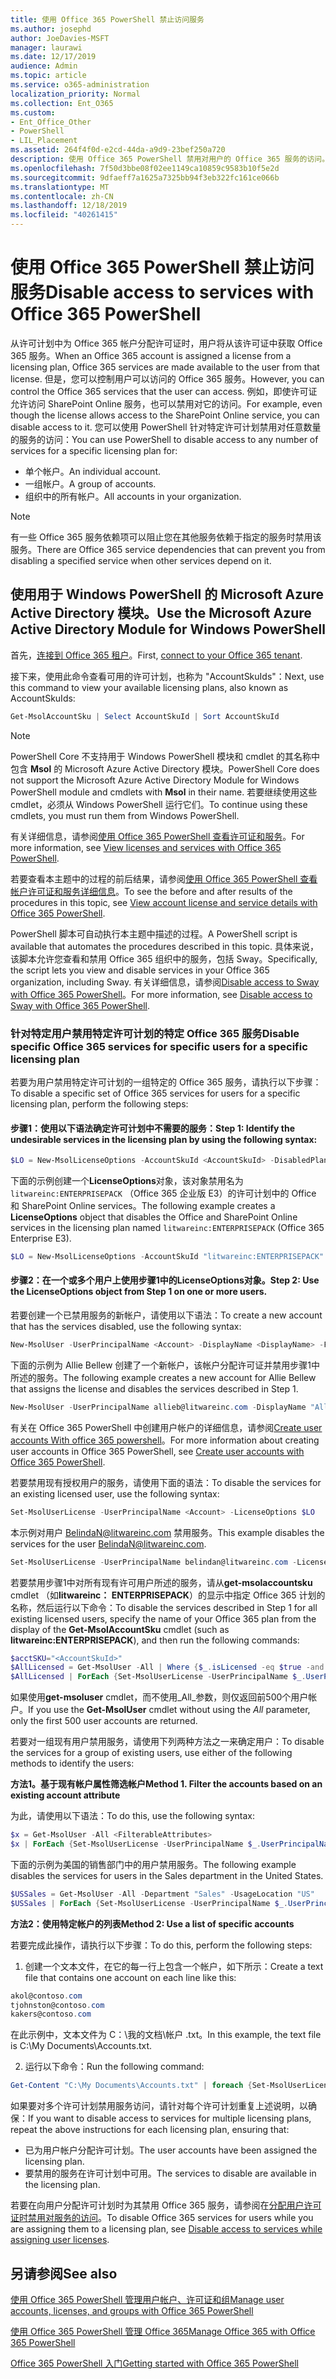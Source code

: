 ```yaml
---
title: 使用 Office 365 PowerShell 禁止访问服务
ms.author: josephd
author: JoeDavies-MSFT
manager: laurawi
ms.date: 12/17/2019
audience: Admin
ms.topic: article
ms.service: o365-administration
localization_priority: Normal
ms.collection: Ent_O365
ms.custom:
- Ent_Office_Other
- PowerShell
- LIL_Placement
ms.assetid: 264f4f0d-e2cd-44da-a9d9-23bef250a720
description: 使用 Office 365 PowerShell 禁用对用户的 Office 365 服务的访问。
ms.openlocfilehash: 7f50d3bbe08f02ee1149ca10859c9583b10f5e2d
ms.sourcegitcommit: 9dfaeff7a1625a7325bb94f3eb322fc161ce066b
ms.translationtype: MT
ms.contentlocale: zh-CN
ms.lasthandoff: 12/18/2019
ms.locfileid: "40261415"
---
```

# <a name="disable-access-to-services-with-office-365-powershell"></a><span data-ttu-id="b1748-103">使用 Office 365 PowerShell 禁止访问服务</span><span class="sxs-lookup"><span data-stu-id="b1748-103">Disable access to services with Office 365 PowerShell</span></span>

<span data-ttu-id="b1748-104">从许可计划中为 Office 365 帐户分配许可证时，用户将从该许可证中获取 Office 365 服务。</span><span class="sxs-lookup"><span data-stu-id="b1748-104">When an Office 365 account is assigned a license from a licensing plan, Office 365 services are made available to the user from that license.</span></span> <span data-ttu-id="b1748-105">但是，您可以控制用户可以访问的 Office 365 服务。</span><span class="sxs-lookup"><span data-stu-id="b1748-105">However, you can control the Office 365 services that the user can access.</span></span> <span data-ttu-id="b1748-106">例如，即使许可证允许访问 SharePoint Online 服务，也可以禁用对它的访问。</span><span class="sxs-lookup"><span data-stu-id="b1748-106">For example, even though the license allows access to the SharePoint Online service, you can disable access to it.</span></span> <span data-ttu-id="b1748-107">您可以使用 PowerShell 针对特定许可计划禁用对任意数量的服务的访问：</span><span class="sxs-lookup"><span data-stu-id="b1748-107">You can use PowerShell to disable access to any number of services for a specific licensing plan for:</span></span>

- <span data-ttu-id="b1748-108">单个帐户。</span><span class="sxs-lookup"><span data-stu-id="b1748-108">An individual account.</span></span>
- <span data-ttu-id="b1748-109">一组帐户。</span><span class="sxs-lookup"><span data-stu-id="b1748-109">A group of accounts.</span></span>
- <span data-ttu-id="b1748-110">组织中的所有帐户。</span><span class="sxs-lookup"><span data-stu-id="b1748-110">All accounts in your organization.</span></span>

>[!Note]
><span data-ttu-id="b1748-111">有一些 Office 365 服务依赖项可以阻止您在其他服务依赖于指定的服务时禁用该服务。</span><span class="sxs-lookup"><span data-stu-id="b1748-111">There are Office 365 service dependencies that can prevent you from disabling a specified service when other services depend on it.</span></span>
>

## <a name="use-the-microsoft-azure-active-directory-module-for-windows-powershell"></a><span data-ttu-id="b1748-112">使用用于 Windows PowerShell 的 Microsoft Azure Active Directory 模块。</span><span class="sxs-lookup"><span data-stu-id="b1748-112">Use the Microsoft Azure Active Directory Module for Windows PowerShell</span></span>

<span data-ttu-id="b1748-113">首先，[连接到 Office 365 租户](connect-to-office-365-powershell.md#connect-with-the-microsoft-azure-active-directory-module-for-windows-powershell)。</span><span class="sxs-lookup"><span data-stu-id="b1748-113">First, [connect to your Office 365 tenant](connect-to-office-365-powershell.md#connect-with-the-microsoft-azure-active-directory-module-for-windows-powershell).</span></span>

<span data-ttu-id="b1748-114">接下来，使用此命令查看可用的许可计划，也称为 "AccountSkuIds"：</span><span class="sxs-lookup"><span data-stu-id="b1748-114">Next, use this command to view your available licensing plans, also known as AccountSkuIds:</span></span>

```powershell
Get-MsolAccountSku | Select AccountSkuId | Sort AccountSkuId
```

>[!Note]
><span data-ttu-id="b1748-115">PowerShell Core 不支持用于 Windows PowerShell 模块和 cmdlet 的其名称中包含 **Msol** 的 Microsoft Azure Active Directory 模块。</span><span class="sxs-lookup"><span data-stu-id="b1748-115">PowerShell Core does not support the Microsoft Azure Active Directory Module for Windows PowerShell module and cmdlets with **Msol** in their name.</span></span> <span data-ttu-id="b1748-116">若要继续使用这些 cmdlet，必须从 Windows PowerShell 运行它们。</span><span class="sxs-lookup"><span data-stu-id="b1748-116">To continue using these cmdlets, you must run them from Windows PowerShell.</span></span>
>

<span data-ttu-id="b1748-117">有关详细信息，请参阅[使用 Office 365 PowerShell 查看许可证和服务](view-licenses-and-services-with-office-365-powershell.md)。</span><span class="sxs-lookup"><span data-stu-id="b1748-117">For more information, see [View licenses and services with Office 365 PowerShell](view-licenses-and-services-with-office-365-powershell.md).</span></span>
    
<span data-ttu-id="b1748-118">若要查看本主题中的过程的前后结果，请参阅[使用 Office 365 PowerShell 查看帐户许可证和服务详细信息](view-account-license-and-service-details-with-office-365-powershell.md)。</span><span class="sxs-lookup"><span data-stu-id="b1748-118">To see the before and after results of the procedures in this topic, see [View account license and service details with Office 365 PowerShell](view-account-license-and-service-details-with-office-365-powershell.md).</span></span>
    
<span data-ttu-id="b1748-119">PowerShell 脚本可自动执行本主题中描述的过程。</span><span class="sxs-lookup"><span data-stu-id="b1748-119">A PowerShell script is available that automates the procedures described in this topic.</span></span> <span data-ttu-id="b1748-120">具体来说，该脚本允许您查看和禁用 Office 365 组织中的服务，包括 Sway。</span><span class="sxs-lookup"><span data-stu-id="b1748-120">Specifically, the script lets you view and disable services in your Office 365 organization, including Sway.</span></span> <span data-ttu-id="b1748-121">有关详细信息，请参阅[Disable access to Sway with Office 365 PowerShell](disable-access-to-sway-with-office-365-powershell.md)。</span><span class="sxs-lookup"><span data-stu-id="b1748-121">For more information, see [Disable access to Sway with Office 365 PowerShell](disable-access-to-sway-with-office-365-powershell.md).</span></span>
    
    
### <a name="disable-specific-office-365-services-for-specific-users-for-a-specific-licensing-plan"></a><span data-ttu-id="b1748-122">针对特定用户禁用特定许可计划的特定 Office 365 服务</span><span class="sxs-lookup"><span data-stu-id="b1748-122">Disable specific Office 365 services for specific users for a specific licensing plan</span></span>
  
<span data-ttu-id="b1748-123">若要为用户禁用特定许可计划的一组特定的 Office 365 服务，请执行以下步骤：</span><span class="sxs-lookup"><span data-stu-id="b1748-123">To disable a specific set of Office 365 services for users for a specific licensing plan, perform the following steps:</span></span>
  
#### <a name="step-1-identify-the-undesirable-services-in-the-licensing-plan-by-using-the-following-syntax"></a><span data-ttu-id="b1748-124">步骤1：使用以下语法确定许可计划中不需要的服务：</span><span class="sxs-lookup"><span data-stu-id="b1748-124">Step 1: Identify the undesirable services in the licensing plan by using the following syntax:</span></span>
    
```powershell
$LO = New-MsolLicenseOptions -AccountSkuId <AccountSkuId> -DisabledPlans "<UndesirableService1>", "<UndesirableService2>"...
```

<span data-ttu-id="b1748-125">下面的示例创建一个**LicenseOptions**对象，该对象禁用名为`litwareinc:ENTERPRISEPACK` （Office 365 企业版 E3）的许可计划中的 Office 和 SharePoint Online services。</span><span class="sxs-lookup"><span data-stu-id="b1748-125">The following example creates a **LicenseOptions** object that disables the Office and SharePoint Online services in the licensing plan named `litwareinc:ENTERPRISEPACK` (Office 365 Enterprise E3).</span></span>
    
```powershell
$LO = New-MsolLicenseOptions -AccountSkuId "litwareinc:ENTERPRISEPACK" -DisabledPlans "SHAREPOINTWAC", "SHAREPOINTENTERPRISE"
```

#### <a name="step-2-use-the-licenseoptions-object-from-step-1-on-one-or-more-users"></a><span data-ttu-id="b1748-126">步骤2：在一个或多个用户上使用步骤1中的**LicenseOptions**对象。</span><span class="sxs-lookup"><span data-stu-id="b1748-126">Step 2: Use the **LicenseOptions** object from Step 1 on one or more users.</span></span>
    
<span data-ttu-id="b1748-127">若要创建一个已禁用服务的新帐户，请使用以下语法：</span><span class="sxs-lookup"><span data-stu-id="b1748-127">To create a new account that has the services disabled, use the following syntax:</span></span>
    
```powershell
New-MsolUser -UserPrincipalName <Account> -DisplayName <DisplayName> -FirstName <FirstName> -LastName <LastName> -LicenseAssignment <AccountSkuId> -LicenseOptions $LO -UsageLocation <CountryCode>
```

<span data-ttu-id="b1748-128">下面的示例为 Allie Bellew 创建了一个新帐户，该帐户分配许可证并禁用步骤1中所述的服务。</span><span class="sxs-lookup"><span data-stu-id="b1748-128">The following example creates a new account for Allie Bellew that assigns the license and disables the services described in Step 1.</span></span>
    
```powershell
New-MsolUser -UserPrincipalName allieb@litwareinc.com -DisplayName "Allie Bellew" -FirstName Allie -LastName Bellew -LicenseAssignment litwareinc:ENTERPRISEPACK -LicenseOptions $LO -UsageLocation US
```

<span data-ttu-id="b1748-129">有关在 Office 365 PowerShell 中创建用户帐户的详细信息，请参阅[Create user accounts With office 365 powershell](create-user-accounts-with-office-365-powershell.md)。</span><span class="sxs-lookup"><span data-stu-id="b1748-129">For more information about creating user accounts in Office 365 PowerShell, see [Create user accounts with Office 365 PowerShell](create-user-accounts-with-office-365-powershell.md).</span></span>
    
<span data-ttu-id="b1748-130">若要禁用现有授权用户的服务，请使用下面的语法：</span><span class="sxs-lookup"><span data-stu-id="b1748-130">To disable the services for an existing licensed user, use the following syntax:</span></span>
    
```powershell
Set-MsolUserLicense -UserPrincipalName <Account> -LicenseOptions $LO
```

<span data-ttu-id="b1748-131">本示例对用户 BelindaN@litwareinc.com 禁用服务。</span><span class="sxs-lookup"><span data-stu-id="b1748-131">This example disables the services for the user BelindaN@litwareinc.com.</span></span>
    
```powershell
Set-MsolUserLicense -UserPrincipalName belindan@litwareinc.com -LicenseOptions $LO
```

<span data-ttu-id="b1748-132">若要禁用步骤1中对所有现有许可用户所述的服务，请从**get-msolaccountsku** cmdlet （如**litwareinc： ENTERPRISEPACK**）的显示中指定 Office 365 计划的名称，然后运行以下命令：</span><span class="sxs-lookup"><span data-stu-id="b1748-132">To disable the services described in Step 1 for all existing licensed users, specify the name of your Office 365 plan from the display of the **Get-MsolAccountSku** cmdlet (such as **litwareinc:ENTERPRISEPACK**), and then run the following commands:</span></span>
    
```powershell
$acctSKU="<AccountSkuId>"
$AllLicensed = Get-MsolUser -All | Where {$_.isLicensed -eq $true -and $_.licenses[0].AccountSku.SkuPartNumber -eq ($acctSKU).Substring($acctSKU.IndexOf(":")+1, $acctSKU.Length-$acctSKU.IndexOf(":")-1)}
$AllLicensed | ForEach {Set-MsolUserLicense -UserPrincipalName $_.UserPrincipalName -LicenseOptions $LO}
```

 <span data-ttu-id="b1748-133">如果使用**get-msoluser** cmdlet，而不使用_All_参数，则仅返回前500个用户帐户。</span><span class="sxs-lookup"><span data-stu-id="b1748-133">If you use the **Get-MsolUser** cmdlet without using the _All_ parameter, only the first 500 user accounts are returned.</span></span>

<span data-ttu-id="b1748-134">若要对一组现有用户禁用服务，请使用下列两种方法之一来确定用户：</span><span class="sxs-lookup"><span data-stu-id="b1748-134">To disable the services for a group of existing users, use either of the following methods to identify the users:</span></span>
    
<span data-ttu-id="b1748-135">**方法1。基于现有帐户属性筛选帐户**</span><span class="sxs-lookup"><span data-stu-id="b1748-135">**Method 1. Filter the accounts based on an existing account attribute**</span></span> 

<span data-ttu-id="b1748-136">为此，请使用以下语法：</span><span class="sxs-lookup"><span data-stu-id="b1748-136">To do this, use the following syntax:</span></span>
    
```powershell
$x = Get-MsolUser -All <FilterableAttributes>
$x | ForEach {Set-MsolUserLicense -UserPrincipalName $_.UserPrincipalName -LicenseOptions $LO}
```

<span data-ttu-id="b1748-137">下面的示例为美国的销售部门中的用户禁用服务。</span><span class="sxs-lookup"><span data-stu-id="b1748-137">The following example disables the services for users in the Sales department in the United States.</span></span>
    
```powershell
$USSales = Get-MsolUser -All -Department "Sales" -UsageLocation "US"
$USSales | ForEach {Set-MsolUserLicense -UserPrincipalName $_.UserPrincipalName -LicenseOptions $LO}
```

<span data-ttu-id="b1748-138">**方法2：使用特定帐户的列表**</span><span class="sxs-lookup"><span data-stu-id="b1748-138">**Method 2: Use a list of specific accounts**</span></span> 

<span data-ttu-id="b1748-139">若要完成此操作，请执行以下步骤：</span><span class="sxs-lookup"><span data-stu-id="b1748-139">To do this, perform the following steps:</span></span>
    
1. <span data-ttu-id="b1748-140">创建一个文本文件，在它的每一行上包含一个帐户，如下所示：</span><span class="sxs-lookup"><span data-stu-id="b1748-140">Create a text file that contains one account on each line like this:</span></span>
    
  ```powershell
  akol@contoso.com
  tjohnston@contoso.com
  kakers@contoso.com
  ```

  <span data-ttu-id="b1748-141">在此示例中，文本文件为 C：\\我的文档\\帐户 .txt。</span><span class="sxs-lookup"><span data-stu-id="b1748-141">In this example, the text file is C:\\My Documents\\Accounts.txt.</span></span>
    
2. <span data-ttu-id="b1748-142">运行以下命令：</span><span class="sxs-lookup"><span data-stu-id="b1748-142">Run the following command:</span></span>
    
  ```powershell
  Get-Content "C:\My Documents\Accounts.txt" | foreach {Set-MsolUserLicense -UserPrincipalName $_ -LicenseOptions $LO}
  ```

<span data-ttu-id="b1748-143">如果要对多个许可计划禁用服务访问，请针对每个许可计划重复上述说明，以确保：</span><span class="sxs-lookup"><span data-stu-id="b1748-143">If you want to disable access to services for multiple licensing plans, repeat the above instructions for each licensing plan, ensuring that:</span></span>

- <span data-ttu-id="b1748-144">已为用户帐户分配许可计划。</span><span class="sxs-lookup"><span data-stu-id="b1748-144">The user accounts have been assigned the licensing plan.</span></span>
- <span data-ttu-id="b1748-145">要禁用的服务在许可计划中可用。</span><span class="sxs-lookup"><span data-stu-id="b1748-145">The services to disable are available in the licensing plan.</span></span>

<span data-ttu-id="b1748-146">若要在向用户分配许可计划时为其禁用 Office 365 服务，请参阅在[分配用户许可证时禁用对服务的访问](disable-access-to-services-while-assigning-user-licenses.md)。</span><span class="sxs-lookup"><span data-stu-id="b1748-146">To disable Office 365 services for users while you are assigning them to a licensing plan, see [Disable access to services while assigning user licenses](disable-access-to-services-while-assigning-user-licenses.md).</span></span>


## <a name="see-also"></a><span data-ttu-id="b1748-147">另请参阅</span><span class="sxs-lookup"><span data-stu-id="b1748-147">See also</span></span>

[<span data-ttu-id="b1748-148">使用 Office 365 PowerShell 管理用户帐户、许可证和组</span><span class="sxs-lookup"><span data-stu-id="b1748-148">Manage user accounts, licenses, and groups with Office 365 PowerShell</span></span>](manage-user-accounts-and-licenses-with-office-365-powershell.md)
  
[<span data-ttu-id="b1748-149">使用 Office 365 PowerShell 管理 Office 365</span><span class="sxs-lookup"><span data-stu-id="b1748-149">Manage Office 365 with Office 365 PowerShell</span></span>](manage-office-365-with-office-365-powershell.md)
  
[<span data-ttu-id="b1748-150">Office 365 PowerShell 入门</span><span class="sxs-lookup"><span data-stu-id="b1748-150">Getting started with Office 365 PowerShell</span></span>](getting-started-with-office-365-powershell.md)
